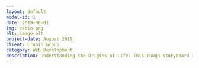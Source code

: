 ```yaml
---
layout: default
modal-id: 1
date: 2019-08-01
img: cabin.png
alt: image-alt
project-date: August 2019
client: Cronin Group
category: Web Development
description: Understanding the Origins of Life: This rough storyboard describes how questions about the origin of life are researched in Cronin Group at the University of Glasgow.
---
```

